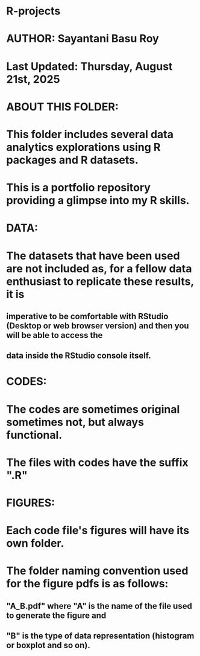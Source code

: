 # R-projects

# AUTHOR: Sayantani Basu Roy
# Last Updated: Thursday, August 21st, 2025

# ABOUT THIS FOLDER:
# This folder includes several data analytics explorations using R packages and R datasets.
# This is a portfolio repository providing a glimpse into my R skills. 

# DATA:
# The datasets that have been used are not included as, for a fellow data enthusiast to replicate these results, it is 
## imperative to be comfortable with RStudio (Desktop or web browser version) and then you will be able to access the
## data inside the RStudio console itself.

# CODES:
# The codes are sometimes original sometimes not, but always functional.
# The files with codes have the suffix ".R"

# FIGURES:
# Each code file's figures will have its own folder.
# The folder naming convention used for the figure pdfs is as follows:
## "A_B.pdf" where "A" is the name of the file used to generate the figure and 
## "B" is the type of data representation (histogram or boxplot and so on).
